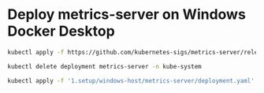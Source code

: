 # Deploy metrics-server on Windows Docker Desktop

```bash
kubectl apply -f https://github.com/kubernetes-sigs/metrics-server/releases/latest/download/components.yaml

kubectl delete deployment metrics-server -n kube-system

kubectl apply -f '1.setup/windows-host/metrics-server/deployment.yaml'
```